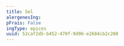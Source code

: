 ```yaml
---
title: Sel
alergenesIng:
pFrais: False
ingType: epices
uuid: 52caf2d5-b452-470f-9d96-e2684cb2c200
---
```

